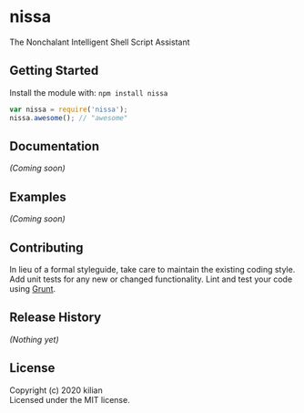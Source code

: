 # nissa

The Nonchalant Intelligent Shell Script Assistant

## Getting Started
Install the module with: `npm install nissa`

```javascript
var nissa = require('nissa');
nissa.awesome(); // "awesome"
```

## Documentation
_(Coming soon)_

## Examples
_(Coming soon)_

## Contributing
In lieu of a formal styleguide, take care to maintain the existing coding style. Add unit tests for any new or changed functionality. Lint and test your code using [Grunt](http://gruntjs.com/).

## Release History
_(Nothing yet)_

## License
Copyright (c) 2020 kilian  
Licensed under the MIT license.

